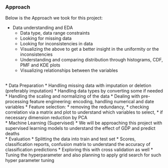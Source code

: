 ### Approach
Below is the Approach we took for this project:

   * Data understanding and EDA
	 * Data type, data range constraints 
	 * Looking for missing data
	 * Looking for inconsistencies in data
	 * Visualizing the above to get a better insight in the uniformity or the inconsistencies
	 * Understanding and comparing distribution through histograms, CDF, PMF and KDE plots
	 * Visualizing relationships between the variables
<br/>
   * Data Preparation
	 * Handling missing data with imputation or deletion (preferably imputation)
	 * Handling data types by converting some if needed
	 * Handling the scaling and normalizing of the data
	 * Dealing with pre-processing feature engineering: encoding, handling numerical and date variables
	 * Feature selection: 
		 * removing the redundancy, 
		 * checking correlation via a matrix and plot to understand which variables to select, 
		 * if necessary dimension reduction by PCA 
<br/>
   * Machine Learning (Supervised)
	 * We will be approaching this project with supervised learning models to understand the effect of GDP and predict deaths
<br/>
   * Evaluation
	 * Splitting the data into train and test set
	 * Scores, classification reports, confusion matrix to understand the accuracy of classification predictions
         * Exploring this with cross validation as well
	 * Tuning the hyperparameter and also planning to apply grid search for such hyper parameter tuning
